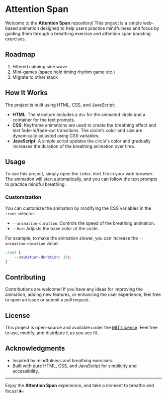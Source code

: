 # Attention Span

Welcome to the **Attention Span** repository! This project is a simple web-based animation designed to help users practice mindfulness and focus by guiding them through a breathing exercise and attention span boosting exercises.

## Roadmap
1. Filtered calming sine wave
2. Mini-games (space hold timing rhythm game etc.)
3. Migrate to other stack

## How It Works

The project is built using HTML, CSS, and JavaScript:

- **HTML**: The structure includes a `div` for the animated circle and a container for the text prompts.
- **CSS**: Keyframe animations are used to create the breathing effect and text fade-in/fade-out transitions. The circle's color and size are dynamically adjusted using CSS variables.
- **JavaScript**: A simple script updates the circle's color and gradually increases the duration of the breathing animation over time.

## Usage

To use this project, simply open the `index.html` file in your web browser. The animation will start automatically, and you can follow the text prompts to practice mindful breathing.

### Customization

You can customize the animation by modifying the CSS variables in the `:root` selector:

- `--animation-duration`: Controls the speed of the breathing animation.
- `--hue`: Adjusts the base color of the circle.

For example, to make the animation slower, you can increase the `--animation-duration` value:

```css
:root {
    --animation-duration: 10s;
}
```

## Contributing

Contributions are welcome! If you have any ideas for improving the animation, adding new features, or enhancing the user experience, feel free to open an issue or submit a pull request.

## License

This project is open-source and available under the [MIT License](LICENSE). Feel free to use, modify, and distribute it as you see fit.

## Acknowledgments

- Inspired by mindfulness and breathing exercises.
- Built with pure HTML, CSS, and JavaScript for simplicity and accessibility.

---

Enjoy the **Attention Span** experience, and take a moment to breathe and focus! 🌬️
